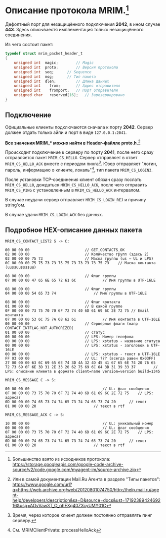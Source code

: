# Описание протокола MRIM.[^1]
Дефолтный порт для незащищённого подключения **2042**, в ином случае **443**. Здесь описываестя имплементация только незащищённого соединения.

Из чего состоит пакет:
```c
typedef struct mrim_packet_header_t
{
    unsigned int  magic;		// Magic
    unsigned int  proto;		// Версия протокола
    unsigned int  seq;		// Sequence
    unsigned int  msg;		// Тип пакета
    unsigned int  dlen; 		// Длина данных
    unsigned int	from;		// Адрес отправителя
    unsigned int	fromport;	// Порт отправителя
    unsigned char	reserved[16];	// Зарезервировано
}
```
## Подключение
Официальные клиенты подключаются сначала к порту **2042**. Сервер должен отдать только айпи и порт в виде `127.0.0.1:2041`.

**Все значения MRIM_\* можно найти в Header-файлле proto.h.**[^2]

Происходит подключение к серверу по порту **2041**, после него сразу отправляется пакет `MRIM_CS_HELLO`. Сервер отправляет в ответ `MRIM_CS_HELLO_ACK` вместе с периодом пинга[^3]. Юзер отправляет "логин, пароль, информацию о клиенте, локаль"[^4], тип пакета `MRIM_CS_LOGIN3`.

После установки TCP-соединения клиент обязан сразу послать `MRIM_CS_HELLO`, дождаться `MRIM_CS_HELLO_ACK`, после чего отправить `MRIM_CS_PING` с установленным в `MRIM_CS_HELLO_ACK` интервалом.

В случае неудачи сервер отправляет `MRIM_CS_LOGIN_REJ` и причину string'ом.

В случае удачи `MRIM_CS_LOGIN_ACK` без данных.

## Подробное HEX-описание данных пакета
`MRIM_CS_CONTACT_LIST2 S -> C:`
```hex
00 00 00 00 						// GET_CONTACTS_OK
02 00 00 00 						// Количество групп (здесь 2)
02 00 00 00 75 73 					// Маска группы (us – UL и LPS)
0C 00 00 00 75 75 73 73 75 75 73 73 73 73 75 73    // Маска контакта (uussuussssuu)

08 00 00 00 						// Флаг группы
07 00 00 00 47 65 6E 65 72 61 6C 			// Имя группы в UTF-16LE

08 00 00 00 						// Флаг группы
04 00 00 00 54 65 73 74 				// Имя группы в UTF-16LE

08 00 00 00 						// Флаг контакта
01 00 00 00 						// В какой группе
0F 00 00 00 73 75 70 70 6F 72 74 40 6D 61 69 6C 2E 72 75 // Email контакта
07 00 00 00 53 6C 75 7A 68 62 61 			// Имя контакта в UTF-16LE
00 00 00 00 						// Серверные флаги (напр CONTACT_INTFLAG_NOT_AUTHORIZED)
01 00 00 00 						// статус
00 00 00 00 						// LPS: Номер телефона
00 00 00 00 						// LPS: xstatus - название статуса
00 00 00 00 						// LPS: xstatus - заголовок в UTF-16LE
00 00 00 00 						// LPS: xstatus - текст в UTF-16LE
FF 03 00 00 						// UL: ??? (всегда равен 0x03FF)
27 00 00 00 63 6C 69 65 6E 74 3D 4A 32 4D 45 41 67 65 6E 74 20 76 65 72 73 69 6F 6E 3D 31 2E 33 20 62 75 69 6C 64 3D 31 39 33 37		// LPS: описание клиента в формате client=name version=version build=1345
```

`MRIM_CS_MESSAGE C -> S:`
```hex
00 00 00 00 								// UL: флаг сообщения
0F 00 00 00 73 75 70 70 6F 72 74 40 6D 61 69 6C 2E 72 75 	// LPS: адресат
0D 00 00 00 74 65 73 74 74 65 73 74 74 65 73 74 20 		// текст
01 00 00 00 20							// текст в rtf
```

`MRIM_CS_MESSAGE_ACK C -> S:`
```hex
10 00 00 00 								// UL: уникальный номер
00 00 00 00 								// UL: флаг сообщения
0F 00 00 00 73 75 70 70 6F 72 74 40 6D 61 69 6C 2E 72 75 	// LPS: адресат
0D 00 00 00 74 65 73 74 74 65 73 74 74 65 73 74 20 		// текст
01 00 00 00 20							// текст в rtf
```
[^1]: Большинство взято из исходников протокола: https://storage.googleapis.com/google-code-archive-source/v2/code.google.com/myagent-im/source-archive.zip
[^2]: Или в самой документации Mail.Ru Агента в разделе "Типы пакетов": https://www.google.com/url?q=https://web.archive.org/web/20120801074750/http://help.mail.ru/agent-help/developers/description&sa=D&source=docs&ust=1719238942469216&usg=AOvVaw3T_O_qhEXg40ZXcyUMY01C
[^3]: Время, через которое клиент должен постоянно отправлять пинг серверу.
[^4]: См. MRIMClientPrivate::processHelloAck
